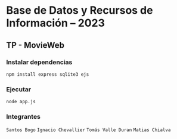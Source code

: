 # Base de Datos y Recursos de Información – 2023
## TP - MovieWeb

### Instalar dependencias
`npm install express sqlite3 ejs`

### Ejecutar
`node app.js`

### Integrantes 
`Santos Bogo`
`Ignacio Chevallier`
`Tomás Valle Duran`
`Matias Chialva`
